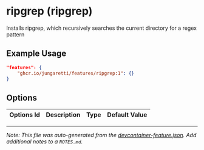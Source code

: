 
# ripgrep (ripgrep)

Installs ripgrep, which recursively searches the current directory for a regex pattern

## Example Usage

```json
"features": {
    "ghcr.io/jungaretti/features/ripgrep:1": {}
}
```

## Options

| Options Id | Description | Type | Default Value |
|-----|-----|-----|-----|




---

_Note: This file was auto-generated from the [devcontainer-feature.json](https://github.com/jungaretti/features/blob/main/src/ripgrep/devcontainer-feature.json).  Add additional notes to a `NOTES.md`._
